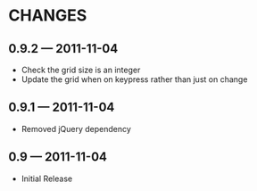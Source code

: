 # CHANGES

## 0.9.2 — 2011-11-04

* Check the grid size is an integer
* Update the grid when on keypress rather than just on change

## 0.9.1 — 2011-11-04

* Removed jQuery dependency

## 0.9 — 2011-11-04

* Initial Release
